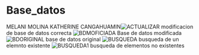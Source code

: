 # Base_datos
MELANI MOLINA
KATHERINE CANGAHUAMIN![ACTUALIZAR](https://user-images.githubusercontent.com/117754050/217816013-919a4f51-df6e-48b3-bf52-87cb53d06f95.png)
modificacion de base de datos correcta
![BDMOFICIADA](https://user-images.githubusercontent.com/117754050/217816022-f03441cd-e340-49b6-86a6-719714e4abd6.png)
Base de datos modificada
![BDORIGINAL](https://user-images.githubusercontent.com/117754050/217816032-4330ffd0-0ad0-4515-aabe-07dd83c7236e.png)
base de datos original
![BUSQUEDA](https://user-images.githubusercontent.com/117754050/217816038-28f8d850-29c0-49ed-9cec-175ec1d8ebdf.png)
busqueda de un elemnto existente
![BUSQUEDA1](https://user-images.githubusercontent.com/117754050/217816043-42aee2fb-5dd4-4074-93ef-a75aef392840.png)
busqueda de elementos no existentes
